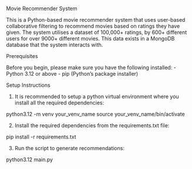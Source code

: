 Movie Recommender System

This is a Python-based movie recommender system that uses user-based collaborative filtering to recommend movies based on ratings they have given. The system utilises a dataset of 100,000+ ratings, by 600+ different users for over 9000+ different movies. This data exists in a MongoDB database that the system interacts with.

Prerequisites

Before you begin, please make sure you have the following installed:
	- Python 3.12 or above
	- pip (Python’s package installer)

Setup Instructions

1. It is recommended to setup a python virtual environment where you install all the required dependencies:

python3.12 -m venv your_venv_name
source your_venv_name/bin/activate

2. Install the required dependencies from the requirements.txt file:

pip install -r requirements.txt

3. Run the script to generate recommendations:

python3.12 main.py